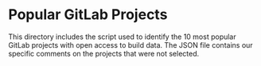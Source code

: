 # Popular GitLab Projects

This directory includes the script used to identify the 10 most popular GitLab projects with open access to build data. The JSON file contains our specific comments on the projects that were not selected.
